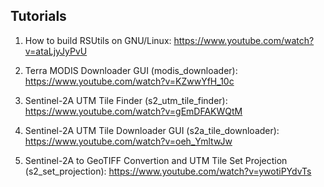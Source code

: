 
## Tutorials

1. How to build RSUtils on GNU/Linux:
    https://www.youtube.com/watch?v=ataLjyJyPvU

2. Terra MODIS Downloader GUI (modis_downloader):
    https://www.youtube.com/watch?v=KZwwYfH_10c

3. Sentinel-2A UTM Tile Finder (s2_utm_tile_finder):
    https://www.youtube.com/watch?v=gEmDFAKWQtM

4. Sentinel-2A UTM Tile Downloader GUI (s2a_tile_downloader):
    https://www.youtube.com/watch?v=oeh_YmltwJw

5. Sentinel-2A to GeoTIFF Convertion and UTM Tile Set Projection (s2_set_projection):
    https://www.youtube.com/watch?v=ywotiPYdvTs
